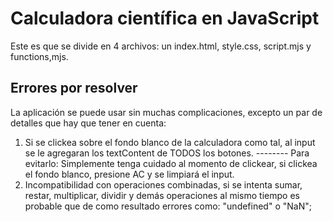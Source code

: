 # Calculadora científica en JavaScript
Este es que se divide en 4 archivos: un index.html, style.css, script.mjs y functions,mjs.

## Errores por resolver
La aplicación se puede usar sin muchas complicaciones, excepto un par de detalles que hay que tener en cuenta:
1. Si se clickea sobre el fondo blanco de la calculadora como tal, al input se le agregaran los textContent de TODOS los botones.
-------- Para evitarlo:
Simplemente tenga cuidado al momento de clickear, si clickea el fondo blanco, presione AC y se limpiará el input.
2. Incompatibilidad con operaciones combinadas, si se intenta sumar, restar, multiplicar, dividir y demás operaciones al mismo tiempo es probable que de como resultado errores como: "undefined" o "NaN";